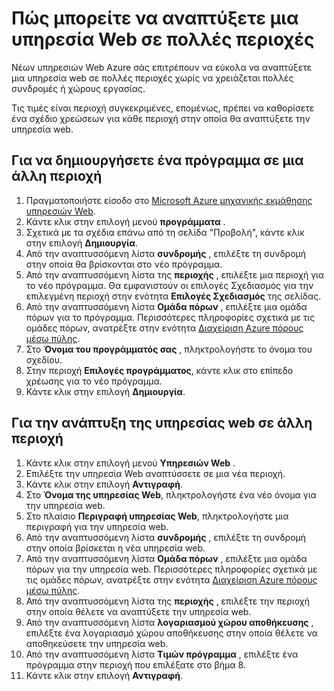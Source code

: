 <properties
    pageTitle="Πώς μπορείτε να αναπτύξετε μια υπηρεσία Web σε πολλές περιοχές | Microsoft Azure"
    description="Βήματα για να αναπτύξετε τις περιοχές (αντιγραφή) μια νέα υπηρεσία Web σε άλλους."
    services="machine-learning"
    documentationCenter=""
    authors="vDonGlover"
    manager="raymondl"
    editor="cgronlun"/>

<tags
    ms.service="machine-learning"
    ms.workload="data-services"
    ms.tgt_pltfrm="na"
    ms.devlang="na"
    ms.topic="article"
    ms.date="10/05/2016"
    ms.author="v-donglo"/>

# <a name="how-to-deploy-a-web-service-to-multiple-regions"></a>Πώς μπορείτε να αναπτύξετε μια υπηρεσία Web σε πολλές περιοχές

Νέων υπηρεσιών Web Azure σάς επιτρέπουν να εύκολα να αναπτύξετε μια υπηρεσία web σε πολλές περιοχές χωρίς να χρειάζεται πολλές συνδρομές ή χώρους εργασίας. 

Τις τιμές είναι περιοχή συγκεκριμένες, επομένως, πρέπει να καθορίσετε ένα σχέδιο χρεώσεων για κάθε περιοχή στην οποία θα αναπτύξετε την υπηρεσία web.

## <a name="to-create-a-plan-in-another-region"></a>Για να δημιουργήσετε ένα πρόγραμμα σε μια άλλη περιοχή

1. Πραγματοποιήστε είσοδο στο [Microsoft Azure μηχανικής εκμάθησης υπηρεσιών Web](https://services.azureml.net/).
2. Κάντε κλικ στην επιλογή μενού **προγράμματα** .
3. Σχετικά με τα σχέδια επάνω από τη σελίδα "Προβολή", κάντε κλικ στην επιλογή **Δημιουργία**.
4. Από την αναπτυσσόμενη λίστα **συνδρομής** , επιλέξτε τη συνδρομή στην οποία θα βρίσκονται στο νέο πρόγραμμα.
5. Από την αναπτυσσόμενη λίστα της **περιοχής** , επιλέξτε μια περιοχή για το νέο πρόγραμμα. Θα εμφανιστούν οι επιλογές Σχεδιασμός για την επιλεγμένη περιοχή στην ενότητα **Επιλογές Σχεδιασμός** της σελίδας.
6. Από την αναπτυσσόμενη λίστα **Ομάδα πόρων** , επιλέξτε μια ομάδα πόρων για το πρόγραμμα. Περισσότερες πληροφορίες σχετικά με τις ομάδες πόρων, ανατρέξτε στην ενότητα [Διαχείριση Azure πόρους μέσω πύλης](../azure-portal/resource-group-portal.md).
7. Στο **Όνομα του προγράμματός σας** , πληκτρολογήστε το όνομα του σχεδίου.
8. Στην περιοχή **Επιλογές προγράμματος**, κάντε κλικ στο επίπεδο χρέωσης για το νέο πρόγραμμα.
9. Κάντε κλικ στην επιλογή **Δημιουργία**.


## <a name="deploying-the-web-service-to-another-region"></a>Για την ανάπτυξη της υπηρεσίας web σε άλλη περιοχή

1. Κάντε κλικ στην επιλογή μενού **Υπηρεσιών Web** .
2. Επιλέξτε την υπηρεσία Web αναπτύσσετε σε μια νέα περιοχή.
3. Κάντε κλικ στην επιλογή **Αντιγραφή**.
4. Στο **Όνομα της υπηρεσίας Web**, πληκτρολογήστε ένα νέο όνομα για την υπηρεσία web.
5. Στο πλαίσιο **Περιγραφή υπηρεσίας Web**, πληκτρολογήστε μια περιγραφή για την υπηρεσία web.
6. Από την αναπτυσσόμενη λίστα **συνδρομής** , επιλέξτε τη συνδρομή στην οποία βρίσκεται η νέα υπηρεσία web.
7. Από την αναπτυσσόμενη λίστα **Ομάδα πόρων** , επιλέξτε μια ομάδα πόρων για την υπηρεσία web. Περισσότερες πληροφορίες σχετικά με τις ομάδες πόρων, ανατρέξτε στην ενότητα [Διαχείριση Azure πόρους μέσω πύλης](../azure-portal/resource-group-portal.md).
8. Από την αναπτυσσόμενη λίστα της **περιοχής** , επιλέξτε την περιοχή στην οποία θέλετε να αναπτύξετε την υπηρεσία web.
9. Από την αναπτυσσόμενη λίστα **λογαριασμού χώρου αποθήκευσης** , επιλέξτε ένα λογαριασμό χώρου αποθήκευσης στην οποία θέλετε να αποθηκεύσετε την υπηρεσία web.
10. Από την αναπτυσσόμενη λίστα **Τιμών πρόγραμμα** , επιλέξτε ένα πρόγραμμα στην περιοχή που επιλέξατε στο βήμα 8.
11. Κάντε κλικ στην επιλογή **Αντιγραφή**.


